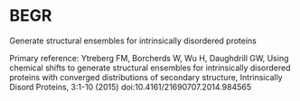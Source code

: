 # BEGR
Generate structural ensembles for intrinsically disordered proteins

Primary reference:  Ytreberg FM, Borcherds W, Wu H, Daughdrill GW, Using chemical shifts to generate structural ensembles for intrinsically disordered proteins with converged distributions of secondary structure, Intrinsically Disord Proteins, 3:1-10 (2015) doi:10.4161/21690707.2014.984565
